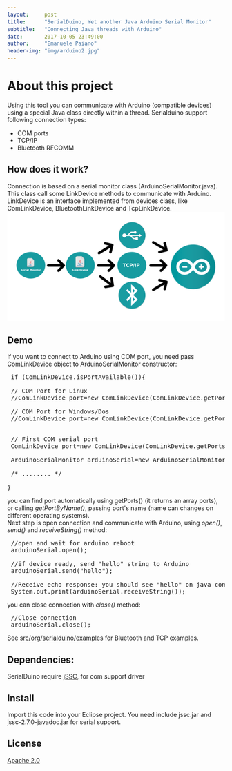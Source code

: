 ```yaml
---
layout:     post
title:      "SerialDuino, Yet another Java Arduino Serial Monitor"
subtitle:   "Connecting Java threads with Arduino"
date:       2017-10-05 23:49:00
author:     "Emanuele Paiano"
header-img: "img/arduino2.jpg"
---
```


<h1 class="section-heading">About this project</h1>
Using this tool you can communicate with Arduino (compatible devices) using a special Java class directly within a thread.
Serialduino support following connection types:
<ul>
<li>COM ports</li>
<li>TCP/IP</li>
<li>Bluetooth RFCOMM</li>
</ul>

<h2 class="section-heading">How does it work?</h2>
Connection is based on a serial monitor class (ArduinoSerialMonitor.java). This class call some LinkDevice methods to communicate with Arduino. 
LinkDevice is an interface implemented from devices class, like ComLinkDevice, BluetoothLinkDevice and TcpLinkDevice.

<img src="https://github.com/emanuelepaiano/serialduino/blob/master/img/image.jpg?raw=true">

<h2 class="section-heading">Demo</h2>

If you want to connect to Arduino using COM port, you need pass ComLinkDevice object to ArduinoSerialMonitor constructor:

<pre>
 if (ComLinkDevice.isPortAvailable()){
		
 // COM Port for Linux
 //ComLinkDevice port=new ComLinkDevice(ComLinkDevice.getPortByName("ttyUSB0"), ComLinkDevice.BAUDRATE_9600);
		
 // COM Port for Windows/Dos
 //ComLinkDevice port=new ComLinkDevice(ComLinkDevice.getPortByName("COM1"), ComLinkDevice.BAUDRATE_9600);
		
		
 // First COM serial port
 ComLinkDevice port=new ComLinkDevice(ComLinkDevice.getPorts()[0], ComLinkDevice.BAUDRATE_9600);
		
 ArduinoSerialMonitor arduinoSerial=new ArduinoSerialMonitor(port);
		
 /* ........ */
			
}
</pre>

you can find port automatically using getPorts() (it returns an array ports), or calling <i>getPortByName()</i>, passing port's name (name can changes on different operating systems). 
<br>Next step is open connection and communicate with Arduino, using <i>open()</i>, <i>send()</i> and <i>receiveString()</i> method:
<pre>
 //open and wait for arduino reboot
 arduinoSerial.open();

 //if device ready, send "hello" string to Arduino
 arduinoSerial.send("hello");

 //Receive echo response: you should see "hello" on java console
 System.out.print(arduinoSerial.receiveString());
</pre>

you can close connection with <i>close()</i> method:

<pre>
 //Close connection
 arduinoSerial.close();
</pre>


See <a href="https://github.com/emanuelepaiano/serialduino/tree/master/src/org/serialduino/examples">src/org/serialduino/examples</a> for Bluetooth and TCP examples.

<h2 class="section-heading"> Dependencies:</h2> 
SerialDuino require <a href="https://code.google.com/archive/p/java-simple-serial-connector/">jSSC</a>, for com support driver

<h2 class="section-heading">Install</h2>
Import this code into your Eclipse project. You need include jssc.jar and jssc-2.7.0-javadoc.jar for serial support. 

<h2 class="section-heading">License</h2>
<a href="http://www.apache.org/licenses/LICENSE-2.0">Apache 2.0</a>
